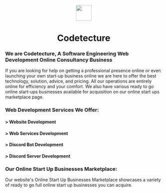 <div align="center">  
    <img height="50" src="./src/assets/codetecture logo.png">  
    <h1>Codetecture</h1>
</div>

### We are Codetecture, A Software Engineering Web Development Online Consultancy Business

If you are looking for help on getting a professional presence online or even launching your own start-up business online we are here to offer the best technology, solution, advice, and pricing. All our operations are entirely online for efficiency and your comfort. We also have various ready to go online start-ups businesses available for acquisition on our online start ups marketplace page.

### Web Development Services We Offer:

#### > Website Development
#### > Web Services Development
#### > Discord Bot Development
#### > Discord Server Development

### Our Online Start Up Businesses Marketplace:

Our website's Online Start Up Businesses Marketplace showcases a variety of ready to go full online start up businesses you can acquire.
